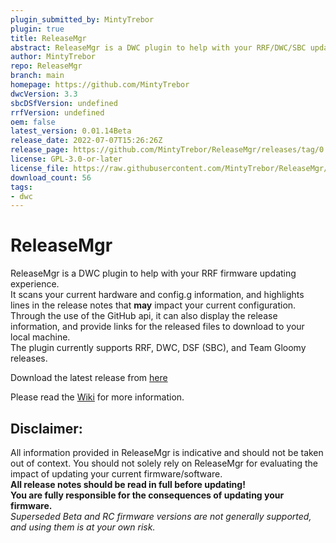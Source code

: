 ```yaml
---
plugin_submitted_by: MintyTrebor
plugin: true
title: ReleaseMgr
abstract: ReleaseMgr is a DWC plugin to help with your RRF/DWC/SBC updating experience
author: MintyTrebor
repo: ReleaseMgr
branch: main
homepage: https://github.com/MintyTrebor
dwcVersion: 3.3
sbcDSfVersion: undefined
rrfVersion: undefined
oem: false
latest_version: 0.01.14Beta
release_date: 2022-07-07T15:26:26Z
release_page: https://github.com/MintyTrebor/ReleaseMgr/releases/tag/0.01.14Beta
license: GPL-3.0-or-later
license_file: https://raw.githubusercontent.com/MintyTrebor/ReleaseMgr/main/LICENSE
download_count: 56
tags:
- dwc
---
```


# ReleaseMgr
  
ReleaseMgr is a DWC plugin to help with your RRF firmware updating experience.  
It scans your current hardware and config.g information, and highlights lines in the release notes that **may** impact your current configuration.  
Through the use of the GitHub api, it can also display the release information, and provide links for the released files to download to your local machine.  
The plugin currently supports RRF, DWC, DSF (SBC), and Team Gloomy releases.  
  
Download the latest release from [here](https://github.com/MintyTrebor/ReleaseMgr/releases)
  
Please read the [Wiki](https://github.com/MintyTrebor/ReleaseMgr/wiki) for more information.  
  
 ## Disclaimer:  
 All information provided in ReleaseMgr is indicative and should not be taken out of context. You should not solely rely on ReleaseMgr for evaluating the impact of updating your current firmware/software.  
**All release notes should be read in full before updating!**  
**You are fully responsible for the consequences of updating your firmware.**  
*Superseded Beta and RC firmware versions are not generally supported, and using them is at your own risk.*

